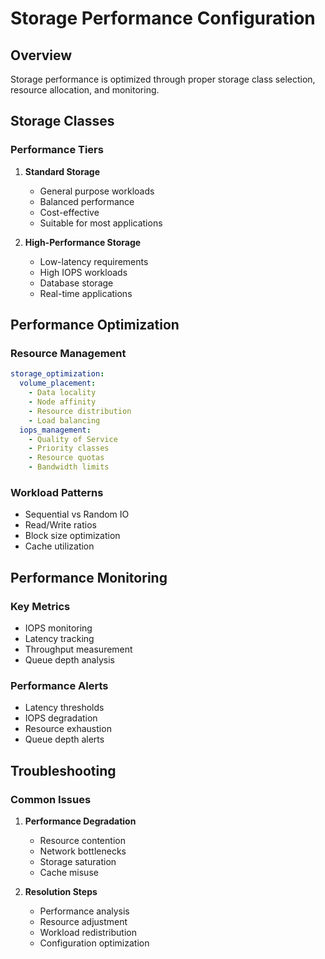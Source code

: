 # Storage Performance Configuration

## Overview

Storage performance is optimized through proper storage class selection, resource allocation, and monitoring.

## Storage Classes

### Performance Tiers

1. **Standard Storage**

   - General purpose workloads
   - Balanced performance
   - Cost-effective
   - Suitable for most applications

2. **High-Performance Storage**
   - Low-latency requirements
   - High IOPS workloads
   - Database storage
   - Real-time applications

## Performance Optimization

### Resource Management

```yaml
storage_optimization:
  volume_placement:
    - Data locality
    - Node affinity
    - Resource distribution
    - Load balancing
  iops_management:
    - Quality of Service
    - Priority classes
    - Resource quotas
    - Bandwidth limits
```

### Workload Patterns

- Sequential vs Random IO
- Read/Write ratios
- Block size optimization
- Cache utilization

## Performance Monitoring

### Key Metrics

- IOPS monitoring
- Latency tracking
- Throughput measurement
- Queue depth analysis

### Performance Alerts

- Latency thresholds
- IOPS degradation
- Resource exhaustion
- Queue depth alerts

## Troubleshooting

### Common Issues

1. **Performance Degradation**

   - Resource contention
   - Network bottlenecks
   - Storage saturation
   - Cache misuse

2. **Resolution Steps**
   - Performance analysis
   - Resource adjustment
   - Workload redistribution
   - Configuration optimization
